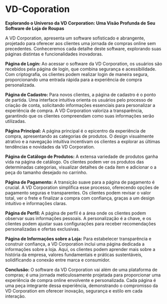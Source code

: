# VD-Coporation

**Explorando o Universo da VD Corporation: Uma Visão Profunda de Seu Software de Loja de Roupas**

A VD Corporation, apresenta um software sofisticado e abrangente, projetado para oferecer aos clientes uma jornada de compras online sem precedentes. Conheceremos cada detalhe deste software, explorando suas páginas distintas e funcionalidades inovadoras.

**Página de Login:**
Ao acessar o software da VD Corporation, os usuários são recebidos pela página de login, que combina segurança e acessibilidade. Com criptografia, os clientes podem realizar login de maneira segura, proporcionando uma entrada rápida para a experiência de compra personalizada.

**Página de Cadastro:**
Para novos clientes, a página de cadastro é o ponto de partida. Uma interface intuitiva orienta os usuários pelo processo de criação de conta, solicitando informações essenciais para personalizar a experiência de compra. A VD Corporation valoriza a transparência, garantindo que os clientes compreendam como suas informações serão utilizadas.

**Página Principal:**
A página principal é o epicentro da experiência de compra, apresentando as categorias de produtos. O design visualmente atrativo e a navegação intuitiva incentivam os clientes a explorar as últimas tendências e novidades da VD Corporation.

**Página de Catálogo de Produtos:**
A extensa variedade de produtos ganha vida na página de catálogo. Os clientes podem ver os produtos das determinadas categorias, visualizar detalhes de cada item e adicionar o a peça do tamanho desejado no carrinho.

**Página de Pagamento:**
A transição suave para a página de pagamento é crucial. A VD Corporation simplifica esse processo, oferecendo opções de pagamento seguras e transparentes. Os clientes podem revisar o valor total, ver o frete e finalizar a compra com confiança, graças a um design intuitivo e informações claras.

**Página de Perfil:**
A página de perfil é a área onde os clientes podem observar suas informações pessoais. A personalização é a chave, e os clientes podem ajustar suas configurações para receber recomendações personalizadas e ofertas exclusivas.

**Página de Informações sobre a Loja:**
Para estabelecer transparência e construir confiança, a VD Corporation inclui uma página dedicada a informações sobre a loja. Aqui, os clientes podem aprender mais sobre a história da empresa, valores fundamentais e práticas sustentáveis, solidificando a conexão entre marca e consumidor.

**Conclusão:**
O software da VD Corporation vai além de uma plataforma de compras; é uma jornada meticulosamente projetada para proporcionar uma experiência de compra online envolvente e personalizada. Cada página é uma peça integrante dessa experiência, demonstrando o compromisso da VD Corporation em oferecer inovação, segurança e estilo em cada interação.
